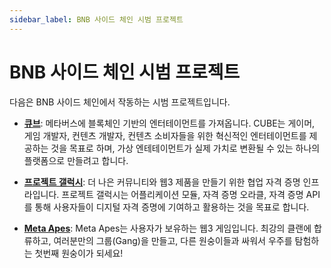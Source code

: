 ```yaml
---
sidebar_label: BNB 사이드 체인 시범 프로젝트
---
```


# BNB 사이드 체인 시범 프로젝트

다음은 BNB 사이드 체인에서 작동하는 시범 프로젝트입니다.

* **[큐브](https://cube.store/)**: 메타버스에 블록체인 기반의 엔터테이먼트를 가져옵니다. CUBE는 게이머, 게임 개발자, 컨텐츠 개발자, 컨텐츠 소비자들을 위한 혁신적인 엔터테이먼트를 제공하는 것을 목표로 하며, 가상 엔테테이먼트가 실제 가치로 변환될 수 있는 하나의 플랫폼으로 만들려고 합니다.

* **[프로젝트 갤럭시](https://galaxy.eco/)**: 더 나은 커뮤니티와 웹3 제품을 만들기 위한 협업 자격 증명 인프라입니다. 프로젝트 갤럭시는 어플리케이션 모듈, 자격 증명 오라클, 자격 증명 API를 통해 사용자들이 디지털 자격 증명에 기여하고 활용하는 것을 목표로 합니다.

* **[Meta Apes](https://metaapesgame.com)**: Meta Apes는 사용자가 보유하는 웹3 게임입니다. 최강의 클랜에 합류하고, 여러분만의 그룹(Gang)을 만들고, 다른 원숭이들과 싸워서 우주를 탐험하는 첫번째 원숭이가 되세요!

